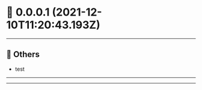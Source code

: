 # :confetti_ball: 0.0.0.1 (2021-12-10T11:20:43.193Z)
- - -
## :newspaper: Others
* test
- - -
- - -
